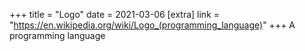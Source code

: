 +++
title = "Logo"
date = 2021-03-06
[extra]
link = "https://en.wikipedia.org/wiki/Logo_(programming_language)"
+++
A programming language

